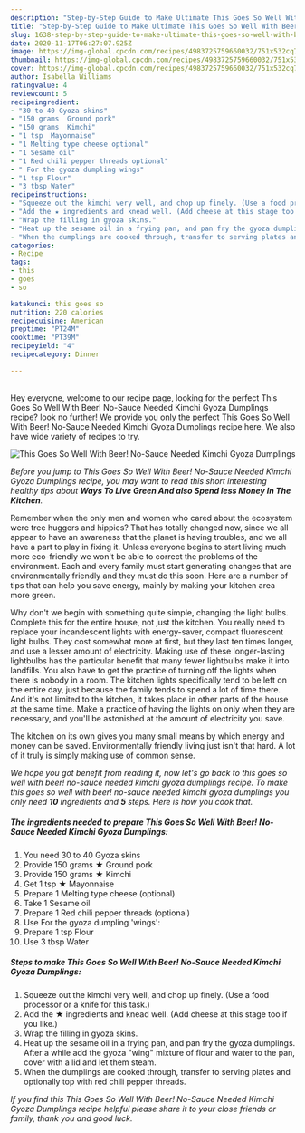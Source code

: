 ```yaml
---
description: "Step-by-Step Guide to Make Ultimate This Goes So Well With Beer! No-Sauce Needed Kimchi Gyoza Dumplings"
title: "Step-by-Step Guide to Make Ultimate This Goes So Well With Beer! No-Sauce Needed Kimchi Gyoza Dumplings"
slug: 1638-step-by-step-guide-to-make-ultimate-this-goes-so-well-with-beer-no-sauce-needed-kimchi-gyoza-dumplings
date: 2020-11-17T06:27:07.925Z
image: https://img-global.cpcdn.com/recipes/4983725759660032/751x532cq70/this-goes-so-well-with-beer-no-sauce-needed-kimchi-gyoza-dumplings-recipe-main-photo.jpg
thumbnail: https://img-global.cpcdn.com/recipes/4983725759660032/751x532cq70/this-goes-so-well-with-beer-no-sauce-needed-kimchi-gyoza-dumplings-recipe-main-photo.jpg
cover: https://img-global.cpcdn.com/recipes/4983725759660032/751x532cq70/this-goes-so-well-with-beer-no-sauce-needed-kimchi-gyoza-dumplings-recipe-main-photo.jpg
author: Isabella Williams
ratingvalue: 4
reviewcount: 5
recipeingredient:
- "30 to 40 Gyoza skins"
- "150 grams  Ground pork"
- "150 grams  Kimchi"
- "1 tsp  Mayonnaise"
- "1 Melting type cheese optional"
- "1 Sesame oil"
- "1 Red chili pepper threads optional"
- " For the gyoza dumpling wings"
- "1 tsp Flour"
- "3 tbsp Water"
recipeinstructions:
- "Squeeze out the kimchi very well, and chop up finely. (Use a food processor or a knife for this task.)"
- "Add the ★ ingredients and knead well. (Add cheese at this stage too if you like.)"
- "Wrap the filling in gyoza skins."
- "Heat up the sesame oil in a frying pan, and pan fry the gyoza dumplings. After a while add the gyoza &#34;wing&#34; mixture of flour and water to the pan, cover with a lid and let them steam."
- "When the dumplings are cooked through, transfer to serving plates and optionally top with red chili pepper threads."
categories:
- Recipe
tags:
- this
- goes
- so

katakunci: this goes so 
nutrition: 220 calories
recipecuisine: American
preptime: "PT24M"
cooktime: "PT39M"
recipeyield: "4"
recipecategory: Dinner

---
```

<br>
Hey everyone, welcome to our recipe page, looking for the perfect This Goes So Well With Beer! No-Sauce Needed Kimchi Gyoza Dumplings recipe? look no further! We provide you only the perfect This Goes So Well With Beer! No-Sauce Needed Kimchi Gyoza Dumplings recipe here. We also have wide variety of recipes to try.
<br>


![This Goes So Well With Beer! No-Sauce Needed Kimchi Gyoza Dumplings](https://img-global.cpcdn.com/recipes/4983725759660032/751x532cq70/this-goes-so-well-with-beer-no-sauce-needed-kimchi-gyoza-dumplings-recipe-main-photo.jpg)

<i>Before you jump to This Goes So Well With Beer! No-Sauce Needed Kimchi Gyoza Dumplings recipe, you may want to read this short interesting healthy tips about 
<strong>Ways To Live Green And also Spend less Money In The Kitchen</strong>.</i>
</br>

Remember when the only men and women who cared about the ecosystem were tree huggers and hippies? That has totally changed now, since we all appear to have an awareness that the planet is having troubles, and we all have a part to play in fixing it. Unless everyone begins to start living much more eco-friendly we won't be able to correct the problems of the environment. Each and every family must start generating changes that are environmentally friendly and they must do this soon. Here are a number of tips that can help you save energy, mainly by making your kitchen area more green.

Why don't we begin with something quite simple, changing the light bulbs. Complete this for the entire house, not just the kitchen. You really need to replace your incandescent lights with energy-saver, compact fluorescent light bulbs. They cost somewhat more at first, but they last ten times longer, and use a lesser amount of electricity. Making use of these longer-lasting lightbulbs has the particular benefit that many fewer lightbulbs make it into landfills. You also have to get the practice of turning off the lights when there is nobody in a room. The kitchen lights specifically tend to be left on the entire day, just because the family tends to spend a lot of time there. And it's not limited to the kitchen, it takes place in other parts of the house at the same time. Make a practice of having the lights on only when they are necessary, and you'll be astonished at the amount of electricity you save.

The kitchen on its own gives you many small means by which energy and money can be saved. Environmentally friendly living just isn't that hard. A lot of it truly is simply making use of common sense.


<i>We hope you got benefit from reading it, now let's go back to this goes so well with beer! no-sauce needed kimchi gyoza dumplings recipe. To make this goes so well with beer! no-sauce needed kimchi gyoza dumplings you only need <strong>10</strong> ingredients and <strong>5</strong> steps. Here is how you cook that.
</i>

##### The ingredients needed to prepare This Goes So Well With Beer! No-Sauce Needed Kimchi Gyoza Dumplings:

1. You need 30 to 40 Gyoza skins
1. Provide 150 grams ★ Ground pork
1. Provide 150 grams ★ Kimchi
1. Get 1 tsp ★ Mayonnaise
1. Prepare 1 Melting type cheese (optional)
1. Take 1 Sesame oil
1. Prepare 1 Red chili pepper threads (optional)
1. Use  For the gyoza dumpling &#39;wings&#39;:
1. Prepare 1 tsp Flour
1. Use 3 tbsp Water


##### Steps to make This Goes So Well With Beer! No-Sauce Needed Kimchi Gyoza Dumplings:

1. Squeeze out the kimchi very well, and chop up finely. (Use a food processor or a knife for this task.)
1. Add the ★ ingredients and knead well. (Add cheese at this stage too if you like.)
1. Wrap the filling in gyoza skins.
1. Heat up the sesame oil in a frying pan, and pan fry the gyoza dumplings. After a while add the gyoza &#34;wing&#34; mixture of flour and water to the pan, cover with a lid and let them steam.
1. When the dumplings are cooked through, transfer to serving plates and optionally top with red chili pepper threads.


<i>If you find this This Goes So Well With Beer! No-Sauce Needed Kimchi Gyoza Dumplings recipe helpful please share it to your close friends or family, thank you and good luck.</i>
